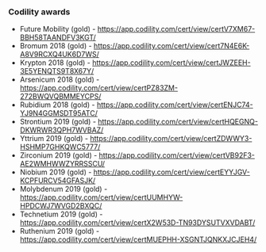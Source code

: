 
### Codility awards
* Future Mobility (gold) - https://app.codility.com/cert/view/certV7XM67-BBH58TAANDFV3KGT/   
* Bromum 2018 (gold)     - https://app.codility.com/cert/view/cert7N4E6K-A8V9RCXQ4UK6D7WS/   
* Krypton 2018 (gold)    - https://app.codility.com/cert/view/certJWZEEH-3E5YENQTS9T8X67Y/   
* Arsenicum 2018 (gold)  - https://app.codility.com/cert/view/certPZ83ZM-272BWQVQBMMEYCPS/   
* Rubidium 2018 (gold)   - https://app.codility.com/cert/view/certENJC74-YJ9N4GGMSDT95ATC/   
* Strontium 2019 (gold)  - https://app.codility.com/cert/view/certHQEGNQ-DKWRWR3QPH7WVBAZ/   
* Yttrium 2019 (gold)    - https://app.codility.com/cert/view/certZDWWY3-HSHMP7GHKQWC5777/   
* Zirconium 2019 (gold)  - https://app.codility.com/cert/view/certVB92F3-AE2WMHWWZYRRSSCU/   
* Niobium 2019 (gold)    - https://app.codility.com/cert/view/certEYYJGV-KCPFURCV54GFASJK/   
* Molybdenum 2019 (gold) - https://app.codility.com/cert/view/certUUMHYW-HPDCWJ7WVGD2BXQC/   
* Technetium 2019 (gold) - https://app.codility.com/cert/view/certX2W53D-TN93DYSUTVXVDABT/   
* Ruthenium 2019 (gold)  - https://app.codility.com/cert/view/certMUEPHH-XSGNTJQNKXJCJEH4/   
